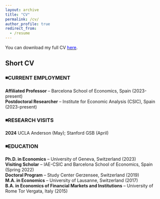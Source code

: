 ```yaml
---
layout: archive
title: "CV"
permalink: /cv/
author_profile: true
redirect_from:
  - /resume
---
```


You can download my full CV [<span style="color:blue">here</span>](https://federicabraccioli.github.io/files/Braccioli_CV.pdf). <br />

## Short CV 

### ◾CURRENT EMPLOYMENT  <br />
**Affiliated Professor** – Barcelona School of Economics, Spain  (2023-present) <br />
**Postdoctoral Researcher** – Institute for Economic Analysis (CSIC), Spain  (2023-present) <br />

### ◾RESEARCH VISITS  <br />
**2024** UCLA Anderson (May); Stanford GSB (April) <br />

### ◾EDUCATION <br />
**Ph.D. in Economics** – University of Geneva, Switzerland (2023) <br />
**Visiting Scholar** – IAE-CSIC and Barcelona School of Economics, Spain (Spring 2022) <br />
**Doctoral Program** – Study Center Gerzensee, Switzerland (2019) <br />
**M.A. in Economics** – University of Lausanne, Switzerland (2017)  <br />
**B.A. in Economics of Financial Markets and Institutions** – University of Rome Tor Vergata, Italy (2015)  <br />
<br/>
<br />
<br />
<!-- ![Alt Text](/images/IAE_logo.jpg){: width="25%" style="float: right;" } ![Alt Text](/images/bse_logo_large.png){: width="30%" style="float: right;" } -->
